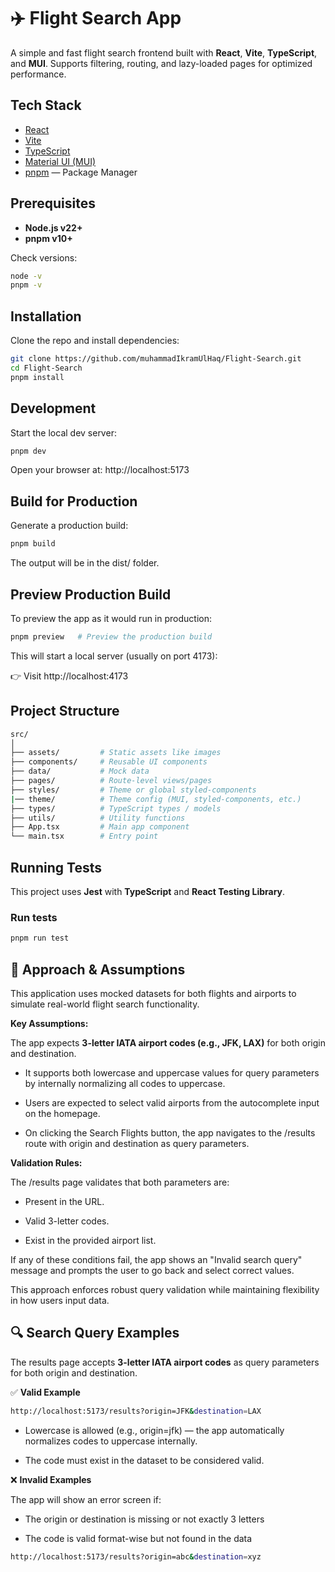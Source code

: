 # ✈️ Flight Search App

A simple and fast flight search frontend built with **React**, **Vite**, **TypeScript**, and **MUI**. Supports filtering, routing, and lazy-loaded pages for optimized performance.

## Tech Stack

- [React](https://react.dev/)
- [Vite](https://vitejs.dev/)
- [TypeScript](https://www.typescriptlang.org/)
- [Material UI (MUI)](https://mui.com/)
- [pnpm](https://pnpm.io/) — Package Manager

## Prerequisites

- **Node.js v22+**
- **pnpm v10+**

Check versions:

```bash
node -v
pnpm -v
```

## Installation

Clone the repo and install dependencies:

```bash
git clone https://github.com/muhammadIkramUlHaq/Flight-Search.git
cd Flight-Search
pnpm install
```

## Development

Start the local dev server:

```bash
pnpm dev
```

Open your browser at: http://localhost:5173

## Build for Production

Generate a production build:

```bash
pnpm build
```

The output will be in the dist/ folder.

## Preview Production Build

To preview the app as it would run in production:

```bash
pnpm preview   # Preview the production build
```

This will start a local server (usually on port 4173):

👉 Visit http://localhost:4173

## Project Structure

```bash
src/
│
├── assets/         # Static assets like images
├── components/     # Reusable UI components
├── data/           # Mock data
├── pages/          # Route-level views/pages
├── styles/         # Theme or global styled-components
|── theme/          # Theme config (MUI, styled-components, etc.)
├── types/          # TypeScript types / models
├── utils/          # Utility functions
├── App.tsx         # Main app component
└── main.tsx        # Entry point
```

## Running Tests

This project uses **Jest** with **TypeScript** and **React Testing Library**.

### Run tests

```bash
pnpm run test
```

## 📝 Approach & Assumptions
This application uses mocked datasets for both flights and airports to simulate real-world flight search functionality.

**Key Assumptions:**

The app expects **3-letter IATA airport codes (e.g., JFK, LAX)** for both origin and destination.

- It supports both lowercase and uppercase values for query parameters by internally normalizing all codes to uppercase.

- Users are expected to select valid airports from the autocomplete input on the homepage.

- On clicking the Search Flights button, the app navigates to the /results route with origin and destination as query parameters.

**Validation Rules:**

The /results page validates that both parameters are:

- Present in the URL.

- Valid 3-letter codes.

- Exist in the provided airport list.

If any of these conditions fail, the app shows an "Invalid search query" message and prompts the user to go back and select correct values.

This approach enforces robust query validation while maintaining flexibility in how users input data.

## 🔍 Search Query Examples

The results page accepts **3-letter IATA airport codes** as query parameters for both origin and destination.

✅ **Valid Example**

```bash
http://localhost:5173/results?origin=JFK&destination=LAX
```

- Lowercase is allowed (e.g., origin=jfk) — the app automatically normalizes codes to uppercase internally.

- The code must exist in the dataset to be considered valid.

❌ **Invalid Examples**

The app will show an error screen if:

- The origin or destination is missing or not exactly 3 letters

- The code is valid format-wise but not found in the data

```bash
http://localhost:5173/results?origin=abc&destination=xyz
```

